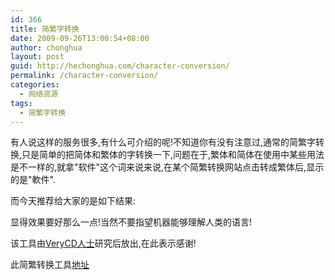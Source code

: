 ```yaml
---
id: 366
title: 简繁字转换
date: 2009-09-26T13:00:54+08:00
author: chonghua
layout: post
guid: http://hechonghua.com/character-conversion/
permalink: /character-conversion/
categories:
  - 网络资源
tags:
  - 简繁字转换
---
```

有人说这样的服务很多,有什么可介绍的呢!不知道你有没有注意过,通常的简繁字转换,只是简单的把简体和繁体的字转换一下,问题在于,繁体和简体在使用中某些用法是不一样的,就拿"软件"这个词来说来说,在某个简繁转换网站点击转成繁体后,显示的是"軟件".

<!--more-->

而今天推荐给大家的是如下结果:</p> 

显得效果要好那么一点!当然不要指望机器能够理解人类的语言!

该工具由<a href="http://dash.cn/" target="_blank">VeryCD人士</a>研究后放出,在此表示感谢!

此简繁转换工具<a href="http://www.easymule.com/misc/ChineseConverter.php" target="_blank">地址</a>
